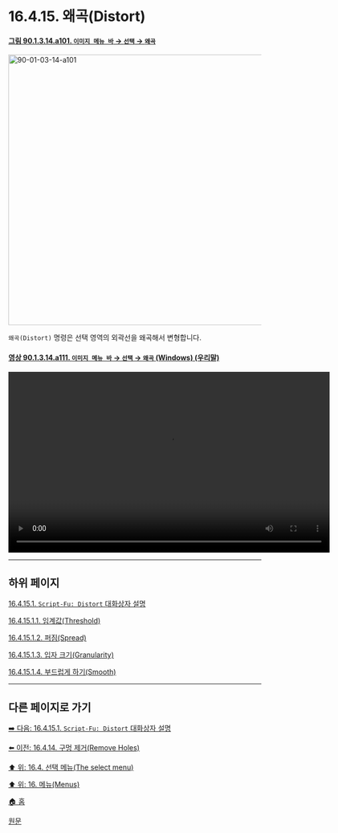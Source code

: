 # 16.4.15. 왜곡(Distort)

<a id="90-01-03-14-a101"></a>

#### [그림 90.1.3.14.a101. `이미지 메뉴 바` → `선택` → `왜곡`](./90-01-03-14-distort.md#90-01-03-14-a101)
<img width="934" height="539" alt="90-01-03-14-a101" src="https://github.com/user-attachments/assets/8a75d1b6-0d40-4bfb-a4ee-9ba753201ee4" />

`왜곡(Distort)` 명령은 선택 영역의 외곽선을 왜곡해서 변형합니다.

<a id="90-01-03-14-a111"></a>

#### [영상 90.1.3.14.a111. `이미지 메뉴 바` → `선택` → `왜곡` (Windows) (우리말)](./90-01-03-14-distort.md#90-01-03-14-a111)
<video controls="controls" width="640" height="360" src="https://github.com/user-attachments/assets/5b8b3a7f-c38f-4bee-ba68-bace7ea46c5f"></video>

***

## 하위 페이지

[16.4.15.1. `Script-Fu: Distort` 대화상자 설명](./16-04-15-01-00-description_of_the_distort_dialog_window.md)

[16.4.15.1.1. 임계값(Threshold)](./16-04-15-01-01-threshold.md)

[16.4.15.1.2. 퍼짐(Spread)](./16-04-15-01-02-spread.md)

[16.4.15.1.3. 입자 크기(Granularity)](./16-04-15-01-03-granularity.md)

[16.4.15.1.4. 부드럽게 하기(Smooth)](./16-04-15-01-04-smooth.md)

***

## 다른 페이지로 가기

[➡️ 다음: 16.4.15.1. `Script-Fu: Distort` 대화상자 설명](./16-04-15-01-00-description_of_the_distort_dialog_window.md)

[⬅️ 이전: 16.4.14. 구멍 제거(Remove Holes)](./16-04-14-remove-holes.md)

[⬆️ 위: 16.4. 선택 메뉴(The select menu)](./16-04-00-the-select-menu.md)

[⬆️ 위: 16. 메뉴(Menus)](./16-00-menus.md)

[🏠 홈](./00-home.md)

[원문](https://docs.gimp.org/2.10/ko/script-fu-distress-selection.html)